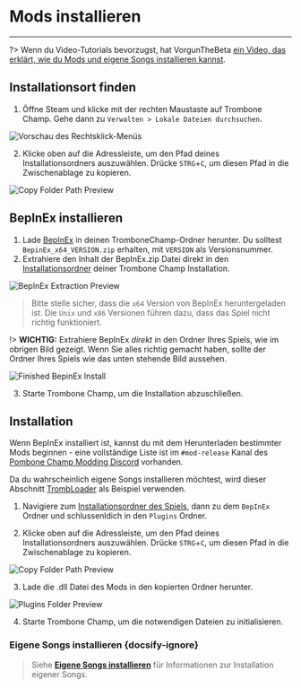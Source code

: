 # Mods installieren
---

?> Wenn du Video-Tutorials bevorzugst, hat VorgunTheBeta [ein Video, das erklärt, wie du Mods und eigene Songs installieren kannst](https://youtu.be/pSwNSGx-P5c).

## Installationsort finden
1. Öffne Steam und klicke mit der rechten Maustaste auf Trombone Champ. Gehe dann zu `Verwalten > Lokale Dateien durchsuchen`.

![Vorschau des Rechtsklick-Menüs](../docs/files/localfilescontext.png)

2. Klicke oben auf die Adressleiste, um den Pfad deines Installationsordners auszuwählen. Drücke `STRG`+`C`, um diesen Pfad in die Zwischenablage zu kopieren.

![Copy Folder Path Preview](../docs/files/copyfolderpath.png)

## BepInEx installieren

1. Lade [BepInEx](https://github.com/BepInEx/BepInEx/releases/latest) in deinen TromboneChamp-Ordner herunter. Du solltest `BepinEx_x64_VERSION.zip` erhalten, mit `VERSION` als Versionsnummer.
2. Extrahiere den Inhalt der BepInEx.zip Datei direkt in den [Installationsordner](##finding-install-location) deiner Trombone Champ Installation.

![BepInEx Extraction Preview](../docs/files/bepinexextract.png)

> Bitte stelle sicher, dass die `x64` Version von BepInEx heruntergeladen ist. Die `Unix` und `x86` Versionen führen dazu, dass das Spiel nicht richtig funktioniert.

!> **WICHTIG:** Extrahiere BepInEx *direkt* in den Ordner Ihres Spiels, wie im obrigen Bild gezeigt. Wenn Sie alles richtig gemacht haben, sollte der Ordner Ihres Spiels wie das unten stehende Bild aussehen.

![Finished BepinEx Install](../docs/files/finishedbepinex.png)

3. Starte Trombone Champ, um die Installation abzuschließen.

## Installation

Wenn BepInEx installiert ist, kannst du mit dem Herunterladen bestimmter Mods beginnen - eine vollständige Liste ist im `#mod-release` Kanal des [Pombone Champ Modding Discord](https://discord.gg/KVzKRsbetJ) vorhanden.

Da du wahrscheinlich eigene Songs installieren möchtest, wird dieser Abschnitt [TrombLoader](https://github.com/NyxTheShield/TrombLoader/releases/latest) als Beispiel verwenden.

1. Navigiere zum [Installationsordner des Spiels](###finding-install-location), dann zu dem `BepInEx` Ordner und schlussenldich in den `Plugins` Ordner.

2. Klicke oben auf die Adressleiste, um den Pfad deines Installationsordners auszuwählen. Drücke `STRG`+`C`, um diesen Pfad in die Zwischenablage zu kopieren.

![Copy Folder Path Preview](../docs/files/copyfolderpathplugins.png)

3. Lade die .dll Datei des Mods in den kopierten Ordner herunter.

![Plugins Folder Preview](../docs/files/pluginswithtrombloader.png)

4. Starte Trombone Champ, um die notwendigen Dateien zu initialisieren.

### Eigene Songs installieren {docsify-ignore}

> Siehe [**Eigene Songs installieren**](installing-songs) für Informationen zur Installation eigener Songs.